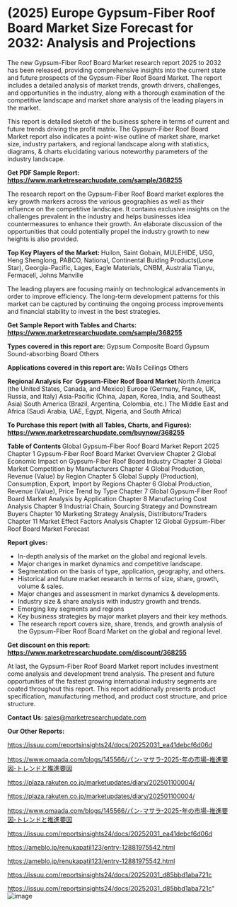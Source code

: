 # (2025) Europe Gypsum-Fiber Roof Board Market Size Forecast for 2032: Analysis and Projections

The new Gypsum-Fiber Roof Board Market research report 2025 to 2032 has been released, providing comprehensive insights into the current state and future prospects of the Gypsum-Fiber Roof Board Market. The report includes a detailed analysis of market trends, growth drivers, challenges, and opportunities in the industry, along with a thorough examination of the competitive landscape and market share analysis of the leading players in the market.

This report is detailed sketch of the business sphere in terms of current and future trends driving the profit matrix. The Gypsum-Fiber Roof Board Market report also indicates a point-wise outline of market share, market size, industry partakers, and regional landscape along with statistics, diagrams, &amp; charts elucidating various noteworthy parameters of the industry landscape.

<strong><b>Get PDF Sample Report: <a href=https://www.marketresearchupdate.com/sample/368255>https://www.marketresearchupdate.com/sample/368255</a></b></strong>

The research report on the Gypsum-Fiber Roof Board market explores the key growth markers across the various geographies as well as their influence on the competitive landscape. It contains exclusive insights on the challenges prevalent in the industry and helps businesses idea countermeasures to enhance their growth. An elaborate discussion of the opportunities that could potentially propel the industry growth to new heights is also provided.

<strong><b>Top Key Players of the Market:
</b></strong>Huilon, Saint Gobain, MULEHIDE, USG, Heng Shenglong, PABCO, National, Continental Buiding Products(Lone Star), Georgia-Pacific, Lages, Eagle Materials, CNBM, Australia Tianyu, Fermacell, Johns Manville<strong><b>
</b></strong>

The leading players are focusing mainly on technological advancements in order to improve efficiency. The long-term development patterns for this market can be captured by continuing the ongoing process improvements and financial stability to invest in the best strategies.

<strong><b>Get Sample Report with Tables and Charts: <a href=https://www.marketresearchupdate.com/sample/368255>https://www.marketresearchupdate.com/sample/368255</a></b></strong>

<strong><b>Types covered in this report are:
</b></strong>Gypsum Composite Board
Gypsum Sound-absorbing Board
Others<strong><b>
</b></strong>

<strong><b>Applications covered in this report are:
</b></strong>Walls
Ceilings
Others<strong><b>
</b></strong>

<strong><b>Regional Analysis For  Gypsum-Fiber Roof Board Market</b></strong><strong><b>
</b></strong>North America (the United States, Canada, and Mexico)
Europe (Germany, France, UK, Russia, and Italy)
Asia-Pacific (China, Japan, Korea, India, and Southeast Asia)
South America (Brazil, Argentina, Colombia, etc.)
The Middle East and Africa (Saudi Arabia, UAE, Egypt, Nigeria, and South Africa)

<strong><b>To Purchase this report (with all Tables, Charts, and Figures): <a href=https://www.marketresearchupdate.com/buynow/368255>https://www.marketresearchupdate.com/buynow/368255</a></b></strong>

<strong><b>Table of Contents</b></strong><strong><b>
</b></strong>Global Gypsum-Fiber Roof Board Market Report 2025
Chapter 1 Gypsum-Fiber Roof Board Market Overview
Chapter 2 Global Economic Impact on Gypsum-Fiber Roof Board Industry
Chapter 3 Global Market Competition by Manufacturers
Chapter 4 Global Production, Revenue (Value) by Region
Chapter 5 Global Supply (Production), Consumption, Export, Import by Regions
Chapter 6 Global Production, Revenue (Value), Price Trend by Type
Chapter 7 Global Gypsum-Fiber Roof Board Market Analysis by Application
Chapter 8 Manufacturing Cost Analysis
Chapter 9 Industrial Chain, Sourcing Strategy and Downstream Buyers
Chapter 10 Marketing Strategy Analysis, Distributors/Traders
Chapter 11 Market Effect Factors Analysis
Chapter 12 Global Gypsum-Fiber Roof Board Market Forecast

<strong><b>Report gives:</b></strong>

- In-depth analysis of the market on the global and regional levels.
- Major changes in market dynamics and competitive landscape.
- Segmentation on the basis of type, application, geography, and others.
- Historical and future market research in terms of size, share, growth, volume &amp; sales.
- Major changes and assessment in market dynamics &amp; developments.
- Industry size &amp; share analysis with industry growth and trends.
- Emerging key segments and regions
- Key business strategies by major market players and their key methods.
- The research report covers size, share, trends, and growth analysis of the Gypsum-Fiber Roof Board Market on the global and regional level.

<strong><b>Get discount on this report: <a href=https://www.marketresearchupdate.com/discount/368255>https://www.marketresearchupdate.com/discount/368255</a></b></strong>

At last, the Gypsum-Fiber Roof Board Market report includes investment come analysis and development trend analysis. The present and future opportunities of the fastest growing international industry segments are coated throughout this report. This report additionally presents product specification, manufacturing method, and product cost structure, and price structure.

<strong><b>Contact Us:
</b></strong>sales@marketresearchupdate.com

<strong>Our Other Reports:</strong>

<a href=https://issuu.com/reportsinsights24/docs/20252031_ea41debcf6d06d>https://issuu.com/reportsinsights24/docs/20252031_ea41debcf6d06d</a>

<a href=https://www.omaada.com/blogs/145566/パン-マサラ-2025-年の市場-推進要因-トレンドと推進要因>https://www.omaada.com/blogs/145566/パン-マサラ-2025-年の市場-推進要因-トレンドと推進要因</a>

<a href=https://plaza.rakuten.co.jp/marketupdates/diary/202501100004/>https://plaza.rakuten.co.jp/marketupdates/diary/202501100004/</a>

<a href=https://plaza.rakuten.co.jp/marketupdates/diary/202501100004/>https://plaza.rakuten.co.jp/marketupdates/diary/202501100004/</a>

<a href=https://www.omaada.com/blogs/145566/パン-マサラ-2025-年の市場-推進要因-トレンドと推進要因>https://www.omaada.com/blogs/145566/パン-マサラ-2025-年の市場-推進要因-トレンドと推進要因</a>

<a href=https://issuu.com/reportsinsights24/docs/20252031_ea41debcf6d06d>https://issuu.com/reportsinsights24/docs/20252031_ea41debcf6d06d</a>

<a href=https://ameblo.jp/renukapatil123/entry-12881975542.html>https://ameblo.jp/renukapatil123/entry-12881975542.html</a>

<a href=https://ameblo.jp/renukapatil123/entry-12881975542.html>https://ameblo.jp/renukapatil123/entry-12881975542.html</a>

<a href=https://issuu.com/reportsinsights24/docs/20252031_d85bbd1aba721c>https://issuu.com/reportsinsights24/docs/20252031_d85bbd1aba721c</a>

<a href=https://issuu.com/reportsinsights24/docs/20252031_d85bbd1aba721c>https://issuu.com/reportsinsights24/docs/20252031_d85bbd1aba721c</a>"
![image](https://github.com/user-attachments/assets/77f3d28a-0527-47fb-adc5-8b73189e60d9)

